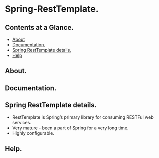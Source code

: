 # Spring-RestTemplate.





## Contents at a Glance.
* [About](#about)
* [Documentation.](#documentation)
* [Spring RestTemplate details.](#spring-resttemplate-details)
* [Help](#help)





## About.





## Documentation.





## Spring RestTemplate details.
* RestTemplate is Spring’s primary library for consuming RESTFul web services.
* Very mature - been a part of Spring for a very long time.
* Highly configurable.





## Help.
